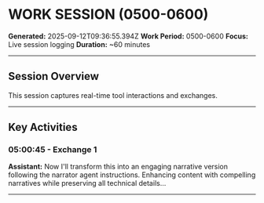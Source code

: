 # WORK SESSION (0500-0600)

**Generated:** 2025-09-12T09:36:55.394Z
**Work Period:** 0500-0600
**Focus:** Live session logging
**Duration:** ~60 minutes

---

## Session Overview

This session captures real-time tool interactions and exchanges.

---

## Key Activities

### 05:00:45 - Exchange 1

**Assistant:** Now I'll transform this into an engaging narrative version following the narrator agent instructions. Enhancing content with compelling narratives while preserving all technical details...

---

